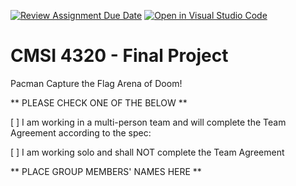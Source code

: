 [![Review Assignment Due Date](https://classroom.github.com/assets/deadline-readme-button-24ddc0f5d75046c5622901739e7c5dd533143b0c8e959d652212380cedb1ea36.svg)](https://classroom.github.com/a/bgaLpGKD)
[![Open in Visual Studio Code](https://classroom.github.com/assets/open-in-vscode-718a45dd9cf7e7f842a935f5ebbe5719a5e09af4491e668f4dbf3b35d5cca122.svg)](https://classroom.github.com/online_ide?assignment_repo_id=14012610&assignment_repo_type=AssignmentRepo)
# CMSI 4320 - Final Project
Pacman Capture the Flag Arena of Doom!

** PLEASE CHECK ONE OF THE BELOW **

[ ] I am working in a multi-person team and will complete the Team Agreement according to the spec:

[ ] I am working solo and shall NOT complete the Team Agreement

** PLACE GROUP MEMBERS' NAMES HERE **